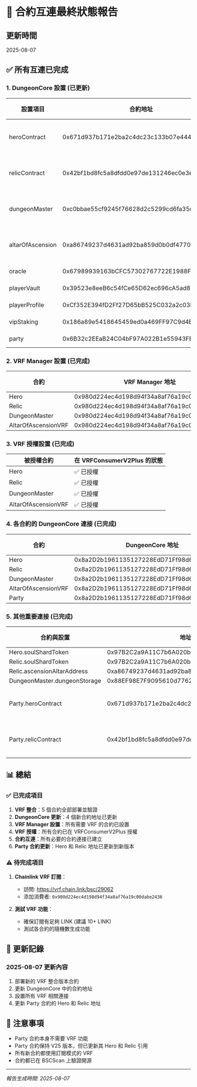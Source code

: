 # 🔗 合約互連最終狀態報告

## 更新時間
2025-08-07

## ✅ 所有互連已完成

### 1. DungeonCore 設置 (已更新)
| 設置項目 | 合約地址 | 狀態 |
|---------|---------|------|
| heroContract | 0x671d937b171e2ba2c4dc23c133b07e4449f283ef | ✅ 已更新 |
| relicContract | 0x42bf1bd8fc5a8dfdd0e97de131246ec0e3ec73da | ✅ 已更新 |
| dungeonMaster | 0xc0bbae55cf9245f76628d2c5299cd6fa35cd102a | ✅ 已更新 |
| altarOfAscension | 0xa86749237d4631ad92ba859d0b0df4770f6147ba | ✅ 已更新 |
| oracle | 0x67989939163bCFC57302767722E1988FFac46d64 | ✅ V25 |
| playerVault | 0x39523e8eeB6c54fCe65D62ec696cA5ad888eF25c | ✅ V25 |
| playerProfile | 0xCf352E394fD2Ff27D65bB525C032a2c03Bd79AC7 | ✅ V25 |
| vipStaking | 0x186a89e5418645459ed0a469FF97C9d4B2ca5355 | ✅ V25 |
| party | 0x6B32c2EEaB24C04bF97A022B1e55943FE1E772a5 | ✅ V25 |

### 2. VRF Manager 設置 (已完成)
| 合約 | VRF Manager 地址 | 狀態 |
|------|-----------------|------|
| Hero | 0x980d224ec4d198d94f34a8af76a19c00dabe2436 | ✅ |
| Relic | 0x980d224ec4d198d94f34a8af76a19c00dabe2436 | ✅ |
| DungeonMaster | 0x980d224ec4d198d94f34a8af76a19c00dabe2436 | ✅ |
| AltarOfAscensionVRF | 0x980d224ec4d198d94f34a8af76a19c00dabe2436 | ✅ |

### 3. VRF 授權設置 (已完成)
| 被授權合約 | 在 VRFConsumerV2Plus 的狀態 |
|-----------|---------------------------|
| Hero | ✅ 已授權 |
| Relic | ✅ 已授權 |
| DungeonMaster | ✅ 已授權 |
| AltarOfAscensionVRF | ✅ 已授權 |

### 4. 各合約的 DungeonCore 連接 (已完成)
| 合約 | DungeonCore 地址 | 狀態 |
|------|-----------------|------|
| Hero | 0x8a2D2b1961135127228EdD71Ff98d6B097915a13 | ✅ |
| Relic | 0x8a2D2b1961135127228EdD71Ff98d6B097915a13 | ✅ |
| DungeonMaster | 0x8a2D2b1961135127228EdD71Ff98d6B097915a13 | ✅ |
| AltarOfAscensionVRF | 0x8a2D2b1961135127228EdD71Ff98d6B097915a13 | ✅ |
| Party | 0x8a2D2b1961135127228EdD71Ff98d6B097915a13 | ✅ |

### 5. 其他重要連接 (已完成)
| 合約與設置 | 地址 | 狀態 |
|-----------|------|------|
| Hero.soulShardToken | 0x97B2C2a9A11C7b6A020b4bAEaAd349865eaD0bcF | ✅ |
| Relic.soulShardToken | 0x97B2C2a9A11C7b6A020b4bAEaAd349865eaD0bcF | ✅ |
| Relic.ascensionAltarAddress | 0xa86749237d4631ad92ba859d0b0df4770f6147ba | ✅ |
| DungeonMaster.dungeonStorage | 0x88EF98E7F9095610d7762C30165854f271525B97 | ✅ |
| Party.heroContract | 0x671d937b171e2ba2c4dc23c133b07e4449f283ef | ✅ 已更新 |
| Party.relicContract | 0x42bf1bd8fc5a8dfdd0e97de131246ec0e3ec73da | ✅ 已更新 |

## 📊 總結

### ✅ 已完成項目
1. **VRF 整合**：5 個合約全部部署並驗證
2. **DungeonCore 更新**：4 個新合約地址已更新
3. **VRF Manager 設置**：所有需要 VRF 的合約已設置
4. **VRF 授權**：所有合約已在 VRFConsumerV2Plus 授權
5. **合約互連**：所有必要的合約連接已建立
6. **Party 合約更新**：Hero 和 Relic 地址已更新到新版本

### ⚠️ 待完成項目
1. **Chainlink VRF 訂閱**：
   - 訪問: https://vrf.chain.link/bsc/29062
   - 添加消費者: `0x980d224ec4d198d94f34a8af76a19c00dabe2436`
   
2. **測試 VRF 功能**：
   - 確保訂閱有足夠 LINK (建議 10+ LINK)
   - 測試各合約的隨機數生成功能

## 🔄 更新記錄

### 2025-08-07 更新內容
1. 部署新的 VRF 整合版本合約
2. 更新 DungeonCore 中的合約地址
3. 設置所有 VRF 相關連接
4. 更新 Party 合約的 Hero 和 Relic 地址

## 📝 注意事項
- Party 合約本身不需要 VRF 功能
- Party 合約保持 V25 版本，但已更新其 Hero 和 Relic 引用
- 所有新合約都使用訂閱模式的 VRF
- 合約都已在 BSCScan 上驗證開源

---
*報告生成時間: 2025-08-07*